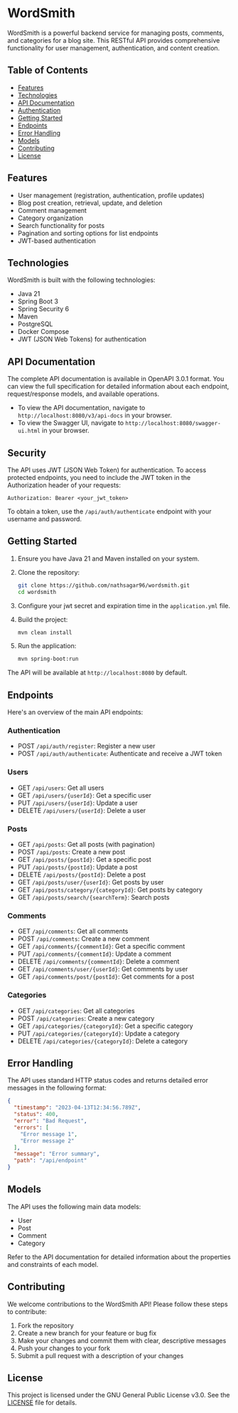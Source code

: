 # WordSmith

WordSmith is a powerful backend service for managing posts, comments, and categories for a blog site. This RESTful
API provides comprehensive functionality for user management, authentication, and content creation.

## Table of Contents

- [Features](#features)
- [Technologies](#technologies)
- [API Documentation](#api-documentation)
- [Authentication](#authentication)
- [Getting Started](#getting-started)
- [Endpoints](#endpoints)
- [Error Handling](#error-handling)
- [Models](#models)
- [Contributing](#contributing)
- [License](#license)

## Features

- User management (registration, authentication, profile updates)
- Blog post creation, retrieval, update, and deletion
- Comment management
- Category organization
- Search functionality for posts
- Pagination and sorting options for list endpoints
- JWT-based authentication

## Technologies

WordSmith is built with the following technologies:

- Java 21
- Spring Boot 3
- Spring Security 6
- Maven
- PostgreSQL
- Docker Compose
- JWT (JSON Web Tokens) for authentication

## API Documentation

The complete API documentation is available in OpenAPI 3.0.1 format. You can view the full specification for detailed
information about each endpoint, request/response models, and available operations.

- To view the API documentation, navigate to `http://localhost:8080/v3/api-docs` in your browser.
- To view the Swagger UI, navigate to `http://localhost:8080/swagger-ui.html` in your browser.

## Security

The API uses JWT (JSON Web Token) for authentication. To access protected endpoints, you need to include the JWT token
in the Authorization header of your requests:

```text
Authorization: Bearer <your_jwt_token>
```

To obtain a token, use the `/api/auth/authenticate` endpoint with your username and password.

## Getting Started

1. Ensure you have Java 21 and Maven installed on your system.
2. Clone the repository:

   ```bash
   git clone https://github.com/nathsagar96/wordsmith.git
   cd wordsmith
   ```

3. Configure your jwt secret and expiration time in the `application.yml` file.
4. Build the project:

   ```bash
   mvn clean install
   ```

5. Run the application:

   ```bash
   mvn spring-boot:run
   ```

The API will be available at `http://localhost:8080` by default.

## Endpoints

Here's an overview of the main API endpoints:

### Authentication

- POST `/api/auth/register`: Register a new user
- POST `/api/auth/authenticate`: Authenticate and receive a JWT token

### Users

- GET `/api/users`: Get all users
- GET `/api/users/{userId}`: Get a specific user
- PUT `/api/users/{userId}`: Update a user
- DELETE `/api/users/{userId}`: Delete a user

### Posts

- GET `/api/posts`: Get all posts (with pagination)
- POST `/api/posts`: Create a new post
- GET `/api/posts/{postId}`: Get a specific post
- PUT `/api/posts/{postId}`: Update a post
- DELETE `/api/posts/{postId}`: Delete a post
- GET `/api/posts/user/{userId}`: Get posts by user
- GET `/api/posts/category/{categoryId}`: Get posts by category
- GET `/api/posts/search/{searchTerm}`: Search posts

### Comments

- GET `/api/comments`: Get all comments
- POST `/api/comments`: Create a new comment
- GET `/api/comments/{commentId}`: Get a specific comment
- PUT `/api/comments/{commentId}`: Update a comment
- DELETE `/api/comments/{commentId}`: Delete a comment
- GET `/api/comments/user/{userId}`: Get comments by user
- GET `/api/comments/post/{postId}`: Get comments for a post

### Categories

- GET `/api/categories`: Get all categories
- POST `/api/categories`: Create a new category
- GET `/api/categories/{categoryId}`: Get a specific category
- PUT `/api/categories/{categoryId}`: Update a category
- DELETE `/api/categories/{categoryId}`: Delete a category

## Error Handling

The API uses standard HTTP status codes and returns detailed error messages in the following format:

```json
{
  "timestamp": "2023-04-13T12:34:56.789Z",
  "status": 400,
  "error": "Bad Request",
  "errors": [
    "Error message 1",
    "Error message 2"
  ],
  "message": "Error summary",
  "path": "/api/endpoint"
}
```

## Models

The API uses the following main data models:

- User
- Post
- Comment
- Category

Refer to the API documentation for detailed information about the properties and constraints of each model.

## Contributing

We welcome contributions to the WordSmith API! Please follow these steps to contribute:

1. Fork the repository
2. Create a new branch for your feature or bug fix
3. Make your changes and commit them with clear, descriptive messages
4. Push your changes to your fork
5. Submit a pull request with a description of your changes

## License

This project is licensed under the GNU General Public License v3.0. See the [LICENSE](LICENSE) file for details.
